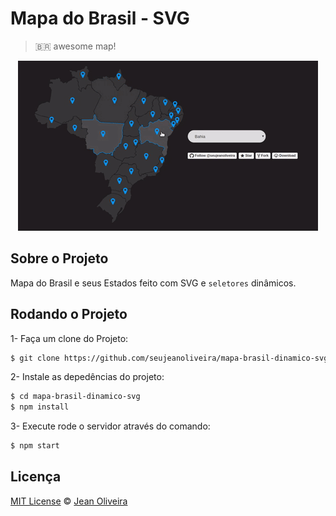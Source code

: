 # Mapa do Brasil - SVG
> 🇧🇷 awesome map!

<p align="center">
  <img alt="Map - Show off" src="/assets/img/map.gif">
</p>

## Sobre o Projeto
Mapa do Brasil e seus Estados feito com SVG e `seletores` dinâmicos.

## Rodando o Projeto

1- Faça um clone do Projeto:
```sh
$ git clone https://github.com/seujeanoliveira/mapa-brasil-dinamico-svg.git
```

2- Instale as depedências do projeto:
```sh
$ cd mapa-brasil-dinamico-svg
$ npm install
```

3- Execute rode o servidor através do comando:
```sh
$ npm start
```

## Licença

[MIT License](LICENCE.md) © [Jean Oliveira](https://github.com/seujeanoliveira)
